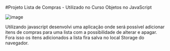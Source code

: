 #Projeto Lista de Compras - Utilizado no Curso Objetos no JavaScript

![image](https://github.com/WesleyBert/Lista_compras/assets/90710910/5f039709-542e-49c0-989a-c723ce382058)

Utilizando javascript desenvolvi uma aplicação onde será possível adicionar itens de compras para uma lista com a possibilidade de alterar e apagar. Fora isso os itens adicionados a lista fira salva no local Storage do navegador.
